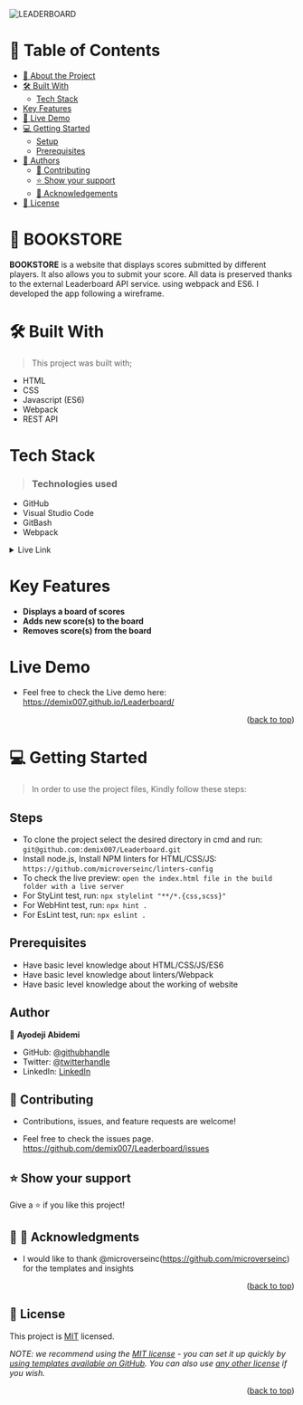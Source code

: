 ![LEADERBOARD](https://img.shields.io/badge/Leaderboard-000000?style=for-the-badge&logo=Y'n'Tech&logoColor=white)

# 📗 Table of Contents

- [📖 About the Project](#about-project)
- [🛠 Built With](#built-with)
  - [Tech Stack](#tech-stack)
- [Key Features](#key-features)
- [🚀 Live Demo](#live-demo)
- [💻 Getting Started](#getting-started)
  - [Setup](#setup)
  - [Prerequisites](#prerequisites)
- [👥 Authors](#authors)
  - [🤝 Contributing](#contributing)
  - [⭐️ Show your support](#support)
  - [🙏 Acknowledgements](#acknowledgements)
- [📝 License](#license)



# 📖 BOOKSTORE <a name="about-project"></a>

**BOOKSTORE** is a website that displays scores submitted by different players. It also allows you to submit your score. All data is preserved thanks to the external Leaderboard API service. using webpack and ES6. I developed the app following a wireframe.

# 🛠 Built With <a name="built-with"></a>
 > This project was built with; 
- HTML 
- CSS
- Javascript (ES6)
- Webpack
- REST API

# Tech Stack <a name="tech-stack"></a>
> ### Technologies used 
- GitHub 
- Visual Studio Code 
- GitBash
- Webpack
<details> 
<summary>Live Link</summary>
  <ul>
    <li><a href="https://demix007.github.io/Leaderboard/">Leaderboard</a></li>
  </ul>
</details>

# Key Features <a name="key-features"></a>
- **Displays a board of scores**
- **Adds new score(s) to the board**
- **Removes score(s) from the board**

# Live Demo <a name="live-demo"></a>
- Feel free to check the Live demo here: https://demix007.github.io/Leaderboard/



<p align="right">(<a href="#readme-top">back to top</a>)</p>

# 💻 Getting Started <a name="getting-started"></a>
> In order to use the project files, Kindly follow these steps:

## Steps
- To clone the project select the desired directory in cmd and run: `git@github.com:demix007/Leaderboard.git`
- Install node.js, Install NPM linters for HTML/CSS/JS: `https://github.com/microverseinc/linters-config`
- To check the live preview: `open the index.html file in the build folder with a live server`
- For StyLint test, run: `npx stylelint "**/*.{css,scss}"`
- For WebHint test, run: `npx hint .`
- For EsLint test, run: `npx eslint .`

## Prerequisites
- Have basic level knowledge about HTML/CSS/JS/ES6
- Have basic level knowledge about linters/Webpack
- Have basic level knowledge about the working of website

## Author
👤 **Ayodeji Abidemi**

- GitHub: [@githubhandle](https://github.com/demix007)
- Twitter: [@twitterhandle](https://twitter.com/dat_dope_demix)
- LinkedIn: [LinkedIn](https://www.linkedin.com/in/ayodejiabidemi/)

## 🤝 Contributing <a name="contributing"></a>
- Contributions, issues, and feature requests are welcome!

- Feel free to check the issues page. https://github.com/demix007/Leaderboard/issues   

## ⭐️ Show your support <a name="support"></a>
Give a ⭐️ if you like this project!

## 🙏 🙏 Acknowledgments <a name="acknowledgements"></a>
- I would like to thank @microverseinc(https://github.com/microverseinc) for the templates and insights 

<p align="right">(<a href="#readme-top">back to top</a>)</p>

## 📝 License

This project is [MIT](./LICENSE.MD) licensed.

_NOTE: we recommend using the [MIT license](https://choosealicense.com/licenses/mit/) - you can set it up quickly by [using templates available on GitHub](https://docs.github.com/en/communities/setting-up-your-project-for-healthy-contributions/adding-a-license-to-a-repository). You can also use [any other license](https://choosealicense.com/licenses/) if you wish._

<p align="right">(<a href="#readme-top">back to top</a>)</p>
